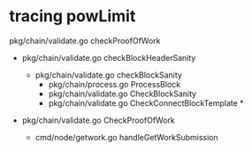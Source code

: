 # tracing powLimit

pkg/chain/validate.go checkProofOfWork

- pkg/chain/validate.go checkBlockHeaderSanity
  - pkg/chain/validate.go checkBlockSanity
    - pkg/chain/process.go ProcessBlock
    - pkg/chain/validate.go CheckBlockSanity
    - pkg/chain/validate.go CheckConnectBlockTemplate *

- pkg/chain/validate.go CheckProofOfWork
  - cmd/node/getwork.go handleGetWorkSubmission
